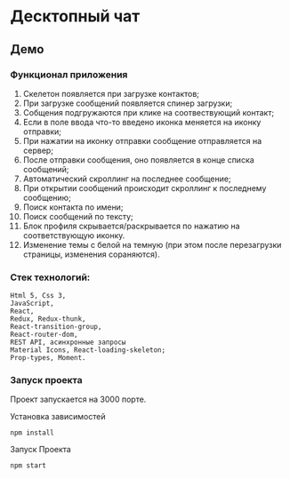 # Десктопный чат 

## Демо 

### Функционал приложения

1. Скелетон появляется при загрузке контактов;
2. При загрузке сообщений появляется спинер загрузки;
3. Собщения подгружаются при клике на соотвествующий контакт;
4. Если в поле ввода что-то введено иконка меняется на иконку отправки;
5. При нажатии на иконку отправки сообщение отправляется на сервер;
6. После отправки сообщения, оно появляется в конце списка сообщений;
7. Автоматический скроллинг на последнее сообщение;
8. При открытии сообщений происходит скроллинг к последнему сообщению;
9. Поиск контакта по имени;
10. Поиск сообщений по тексту;
11. Блок профиля скрывается/раскрывается по нажатию на соответствующую иконку.
12. Изменение темы с белой на темную (при этом после перезагрузки страницы, изменения сораняются).

### Стек технологий:
    Html 5, Css 3,
    JavaScript,
    React,
    Redux, Redux-thunk,
    React-transition-group,
    React-router-dom,
    REST API, асинхронные запросы
    Material Icons, React-loading-skeleton;
    Prop-types, Moment.

### Запуск проекта

Проект запускается на 3000 порте.

Установка зависимостей

    npm install

Запуск Проекта 

    npm start








